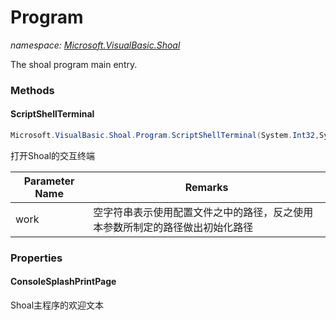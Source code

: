 ﻿# Program
_namespace: [Microsoft.VisualBasic.Shoal](./index.md)_

The shoal program main entry.



### Methods

#### ScriptShellTerminal
```csharp
Microsoft.VisualBasic.Shoal.Program.ScriptShellTerminal(System.Int32,System.String)
```
打开Shoal的交互终端

|Parameter Name|Remarks|
|--------------|-------|
|work|空字符串表示使用配置文件之中的路径，反之使用本参数所制定的路径做出初始化路径|



### Properties

#### ConsoleSplashPrintPage
Shoal主程序的欢迎文本
